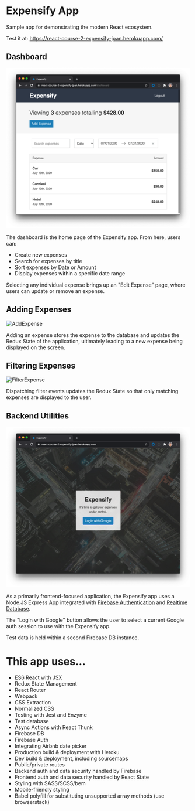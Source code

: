 # Expensify App

Sample app for demonstrating the modern React ecosystem.

Test it at:
https://react-course-2-expensify-jpan.herokuapp.com/

## Dashboard

![Dashboard](public/images/screenshots/Dashboard.png)

The dashboard is the home page of the Expensify app. From here, users can:
* Create new expenses
* Search for expenses by title
* Sort expenses by Date or Amount
* Display expenses within a specific date range

Selecting any individual expense brings up an "Edit Expense" page, where users can update or remove an expense.

## Adding Expenses

![AddExpense](public/images/screenshots/addExpense.gif)

Adding an expense stores the expense to the database and updates the Redux State of the application, ultimately leading to a new expense being displayed on the screen.

## Filtering Expenses

![FilterExpense](public/images/screenshots/filterExpense.gif)

Dispatching filter events updates the Redux State so that only matching expenses are displayed to the user.

## Backend Utilities

![Authentication](public/images/screenshots/Authentication.png)

As a primarily frontend-focused application, the Expensify app uses a Node.JS Express App integrated with [Firebase Authentication](https://firebase.google.com/docs/auth) and [Realtime Database](https://firebase.google.com/docs/database).

The "Login with Google" button allows the user to select a current Google auth session to use with the Expensify app.

Test data is held within a second Firebase DB instance.

# This app uses...
- ES6 React with JSX
- Redux State Management
- React Router
- Webpack
- CSS Extraction
- Normalized CSS
- Testing with Jest and Enzyme
- Test database
- Async Actions with React Thunk
- Firebase DB
- Firebase Auth
- Integrating Airbnb date picker
- Production build & deployment with Heroku
- Dev build & deployment, including sourcemaps
- Public/private routes
- Backend auth and data security handled by Firebase
- Frontend auth and data security handled by React State
- Styling with SASS/SCSS/bem
- Mobile-friendly styling
- Babel polyfill for substituting unsupported array methods (use browserstack)
